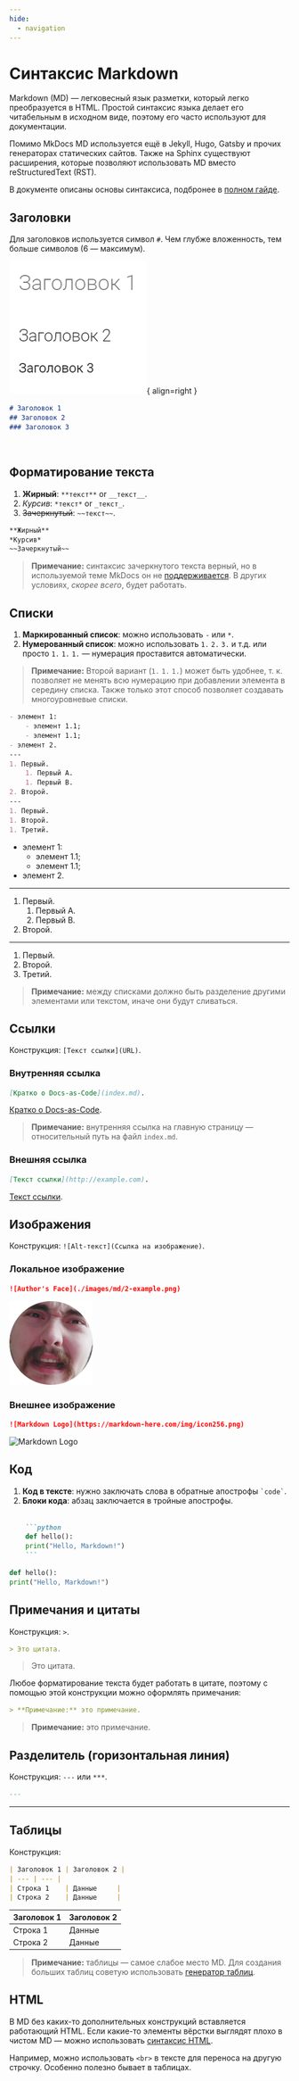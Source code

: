 ```yaml
---
hide:
  - navigation
---
```


# Синтаксис Markdown

Markdown (MD) — легковесный язык разметки, который легко преобразуется в HTML. Простой синтаксис языка делает его читабельным в исходном виде, поэтому его часто используют для документации.

Помимо MkDocs MD используется ещё в Jekyll, Hugo, Gatsby и прочих генераторах статических сайтов. Также на Sphinx существуют расширения, которые позволяют использовать MD вместо reStructuredText (RST).

В документе описаны основы синтаксиса, подбронее в [полном гайде](https://www.markdownguide.org/extended-syntax/).

## Заголовки

Для заголовков используется символ `#`. Чем глубже вложенность, тем больше символов (6 — максимум).

![](./images/md/1-headers.png){ align=right }
```markdown
# Заголовок 1
## Заголовок 2
### Заголовок 3
```
<br>

## Форматирование текста

1. **Жирный**: `**текст**` or `__текст__`.
1. *Курсив*: `*текст*` or `_текст_`.
1. ~~Зачеркнутый~~: `~~текст~~`.

```markdown
**Жирный**
*Курсив*
~~Зачеркнутый~~
```

> **Примечание:** синтаксис зачеркнутого текста верный, но в используемой теме MkDocs он не [поддерживается](https://github.com/mkdocs/mkdocs/issues/868). В других условиях, _скорее всего_, будет работать.

## Списки

1. **Маркированный список**: можно использовать `-` или `*`.
1. **Нумерованный список**: можно использовать `1.` `2.` `3.` и т.д. или просто `1.` `1.` `1.` — нумерация проставится автоматически.
    
> **Примечание:** Второй вариант (`1.` `1.` `1.`) может быть удобнее, т. к. позволяет не менять всю нумерацию при добавлении элемента в середину списка. Также только этот способ позволяет создавать многоуровневые списки.

```markdown
- элемент 1:
    - элемент 1.1;
    - элемент 1.1;
- элемент 2.
---
1. Первый.
    1. Первый А.
    1. Первый B.
2. Второй.
---
1. Первый.
1. Второй.
1. Третий.
```

- элемент 1:
    - элемент 1.1;
    - элемент 1.1;
- элемент 2.
---
1. Первый.
    1. Первый А.
    1. Первый B.
2. Второй.
---
1. Первый.
1. Второй.
1. Третий.

> **Примечание:** между списками должно быть разделение другими элементами или текстом, иначе они будут сливаться.

## Ссылки

Конструкция: `[Текст ссылки](URL)`.

### Внутренняя ссылка

```markdown
[Кратко о Docs-as-Code](index.md).
```

[Кратко о Docs-as-Code](index.md).

> **Примечание:** внутренняя ссылка на главную страницу — относительный путь на файл `index.md`.

### Внешняя ссылка

```markdown
[Текст ссылки](http://example.com).
```

[Текст ссылки](http://example.com).

## Изображения

Конструкция: `![Alt-текст](Ссылка на изображение)`.

### Локальное изображение

```markdown
![Author's Face](./images/md/2-example.png)
```

![Author's Face](./images/md/2-example.png)


### Внешнее изображение

```markdown
![Markdown Logo](https://markdown-here.com/img/icon256.png)
```

![Markdown Logo](https://markdown-here.com/img/icon256.png)

## Код
1. **Код в тексте**: нужно заключать слова в обратные апострофы `` `code` ``.
1. **Блоки кода**: абзац заключается в тройные апострофы.

```markdown

    ```python
    def hello():
    print("Hello, Markdown!")
    ```

```

```python
def hello():
print("Hello, Markdown!")
```

## Примечания и цитаты

Конструкция: `>`.

```markdown
> Это цитата.
```

> Это цитата.

Любое форматирование текста будет работать в цитате, поэтому с помощью этой конструкции можно оформлять примечания:

```markdown
> **Примечание:** это примечание.
```

> **Примечание:** это примечание.

## Разделитель (горизонтальная линия)

Конструкция: `---` или `***`.

```markdown
---
```
---

## Таблицы

Конструкция:

```markdown
| Заголовок 1 | Заголовок 2 |
| --- | --- |
| Строка 1    | Данные     |
| Строка 2    | Данные     |
```

| Заголовок 1 | Заголовок 2 |
| --- | --- |
| Строка 1    | Данные     |
| Строка 2    | Данные     |

> **Примечание:** таблицы — самое слабое место MD. Для создания больших таблиц советую использовать [генератор таблиц](https://www.tablesgenerator.com/markdown_tables).

## HTML

В MD без каких-то дополнительных конструкций вставляется работающий HTML. Если какие-то элементы вёрстки выглядят плохо в чистом MD — можно использовать [синтаксис HTML](https://www.w3schools.com/html/).

Например, можно использовать `<br>` в тексте для переноса на другую строчку. Особенно полезно бывает в таблицах.
